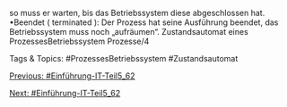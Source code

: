 so muss er warten, bis das Betriebssystem diese abgeschlossen hat.
•Beendet ( terminated ): Der Prozess hat seine Ausführung beendet, das 
Betriebssystem muss noch „aufräumen“.
Zustandsautomat 
eines ProzessesBetriebssystem Prozesse/4

   Tags & Topics:
   #ProzessesBetriebssystem
   #Zustandsautomat

[Previous: #Einführung-IT-Teil5_62](Einführung-IT-Teil5_62.md)

[Next: #Einführung-IT-Teil5_62](Einführung-IT-Teil5_62.md)